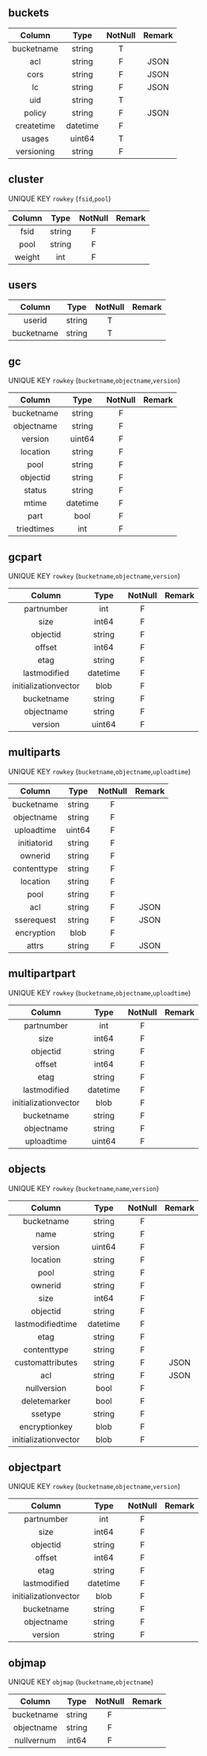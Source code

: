 
## buckets
|   Column   	|   Type   	| NotNull 	| Remark 	|
|:----------:	|:--------:	|:-------:	|:------:	|
| bucketname 	|  string  	|    T    	|        	|
|     acl    	|  string  	|    F    	|   JSON  	|
|    cors    	|  string  	|    F    	|   JSON  	|
|     lc     	|  string  	|    F    	|   JSON   	|
|     uid    	|  string  	|    T    	|        	|
|   policy   	|  string  	|    F    	|   JSON   	|
| createtime 	| datetime 	|    F    	|        	|
|   usages   	|  uint64  	|    T    	|        	|
| versioning 	|  string  	|    F    	|        	|

## cluster
UNIQUE KEY `rowkey` (`fsid`,`pool`)

| Column 	|  Type  	| NotNull 	| Remark 	|
|:------:	|:------:	|:-------:	|:------:	|
|  fsid  	| string 	|    F    	|        	|
|  pool  	| string 	|    F    	|        	|
| weight 	|   int  	|    F    	|        	|

## users
|   Column   	|  Type  	| NotNull 	| Remark 	|
|:----------:	|:------:	|:-------:	|:------:	|
|   userid   	| string 	|    T    	|        	|
| bucketname 	| string 	|    T    	|        	|

## gc
UNIQUE KEY `rowkey` (`bucketname`,`objectname`,`version`)

|   Column   	|  Type  	| NotNull 	| Remark 	|
|:----------:	|:------:	|:-------:	|:------:	|
| bucketname 	| string 	|    F    	|        	|
| objectname 	| string 	|    F    	|        	|
|   version  	| uint64 	|    F    	|        	|
|  location  	| string 	|    F    	|        	|
|    pool    	| string 	|    F    	|        	|
|  objectid  	| string 	|    F    	|        	|
|   status   	| string 	|    F    	|        	|
|    mtime   	| datetime 	|    F    	|        	|
|    part    	|  bool  	|    F    	|        	|
| triedtimes 	|   int  	|    F    	|        	|

## gcpart
UNIQUE KEY `rowkey` (`bucketname`,`objectname`,`version`)

|        Column        	|  Type  	| NotNull 	| Remark 	|
|:--------------------:	|:------:	|:-------:	|:------:	|
|      partnumber      	|   int  	|    F    	|        	|
|         size         	|  int64 	|    F    	|        	|
|       objectid       	| string 	|    F    	|        	|
|        offset        	|  int64 	|    F    	|        	|
|         etag         	| string 	|    F    	|        	|
|     lastmodified     	| datetime 	|    F    	|        	|
| initializationvector 	|  blob  	|    F    	|        	|
|      bucketname      	| string 	|    F    	|        	|
|      objectname      	| string 	|    F    	|        	|
|        version       	| uint64 	|    F    	|        	|

## multiparts
UNIQUE KEY `rowkey` (`bucketname`,`objectname`,`uploadtime`)

|    Column   	|  Type  	| NotNull 	| Remark 	|
|:-----------:	|:------:	|:-------:	|:------:	|
|  bucketname 	| string 	|    F    	|        	|
|  objectname 	| string 	|    F    	|        	|
|  uploadtime 	| uint64 	|    F    	|        	|
| initiatorid 	| string 	|    F    	|        	|
|   ownerid   	| string 	|    F    	|        	|
| contenttype 	| string 	|    F    	|        	|
|   location  	| string 	|    F    	|        	|
|     pool    	| string 	|    F    	|        	|
|     acl     	| string 	|    F    	|   JSON   	|
|  sserequest 	| string 	|    F    	|   JSON   	|
|  encryption 	|  blob  	|    F    	|        	|
|    attrs    	| string 	|    F    	|   JSON	|

## multipartpart
UNIQUE KEY `rowkey` (`bucketname`,`objectname`,`uploadtime`)

|        Column        	|  Type  	| NotNull 	| Remark 	|
|:--------------------:	|:------:	|:-------:	|:------:	|
|      partnumber      	|   int  	|    F    	|        	|
|         size         	|  int64 	|    F    	|        	|
|       objectid       	| string 	|    F    	|        	|
|        offset        	|  int64 	|    F    	|        	|
|         etag         	| string 	|    F    	|        	|
|     lastmodified     	| datetime 	|    F    	|        	|
| initializationvector 	|  blob  	|    F    	|        	|
|      bucketname      	| string 	|    F    	|        	|
|      objectname      	| string 	|    F    	|        	|
|      uploadtime      	| uint64 	|    F    	|        	|

## objects
UNIQUE KEY `rowkey` (`bucketname`,`name`,`version`)

|        Column        	|   Type   	| NotNull 	| Remark 	|
|:--------------------:	|:--------:	|:-------:	|:------:	|
|      bucketname      	|  string  	|    F    	|        	|
|         name         	|  string  	|    F    	|        	|
|        version       	|  uint64  	|    F    	|        	|
|       location       	|  string  	|    F    	|        	|
|         pool         	|  string  	|    F    	|        	|
|        ownerid       	|  string  	|    F    	|        	|
|         size         	|   int64  	|    F    	|        	|
|       objectid       	|  string  	|    F    	|        	|
|   lastmodifiedtime   	| datetime 	|    F    	|        	|
|         etag         	|  string  	|    F    	|        	|
|      contenttype     	|  string  	|    F    	|        	|
|   customattributes   	|  string  	|    F    	|   JSON 	|
|          acl         	|  string  	|    F    	|   JSON   	|
|      nullversion     	|   bool   	|    F    	|        	|
|     deletemarker     	|   bool   	|    F    	|        	|
|        ssetype       	|  string  	|    F    	|        	|
|     encryptionkey    	|   blob   	|    F    	|        	|
| initializationvector 	|   blob   	|    F    	|        	|

## objectpart
UNIQUE KEY `rowkey` (`bucketname`,`objectname`,`version`)

|        Column        	|  Type  	| NotNull 	| Remark 	|
|:--------------------:	|:------:	|:-------:	|:------:	|
|      partnumber      	|   int  	|    F    	|        	|
|         size         	|  int64 	|    F    	|        	|
|       objectid       	| string 	|    F    	|        	|
|        offset        	|  int64 	|    F    	|        	|
|         etag         	| string 	|    F    	|        	|
|     lastmodified     	| datetime 	|    F    	|        	|
| initializationvector 	|  blob  	|    F    	|        	|
|      bucketname      	| string 	|    F    	|        	|
|      objectname      	| string 	|    F    	|        	|
|        version       	| string 	|    F    	|        	|

## objmap
UNIQUE KEY `objmap` (`bucketname`,`objectname`)

|   Column   	|  Type  	| NotNull 	| Remark 	|
|:----------:	|:------:	|:-------:	|:------:	|
| bucketname 	| string 	|    F    	|        	|
| objectname 	| string 	|    F    	|        	|
| nullvernum 	|  int64 	|    F    	|        	|